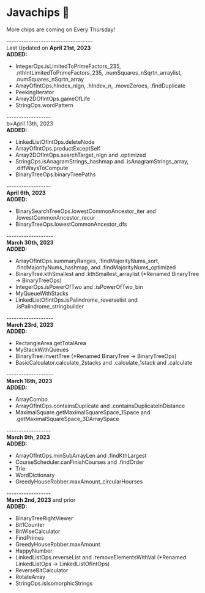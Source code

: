 # Javachips 🍪
More chips are coming on Every Thursday!</br>

-----------------------------------</br>
Last Updated on <b>April 21st, 2023</b></br>
<b>ADDED: </b>
- IntegerOps.isLimitedToPrimeFactors_235, .nthIntLimitedToPrimeFactors_235, .numSquares_nSqrtn_arraylist, .numSquares_nSqrtn_array
- ArrayOfIntOps.hIndex_nlgn, .hIndex_n, .moveZeroes, .findDuplicate
- PeekingIterator
- Array2DOfIntOps.gameOfLife
- StringOps.wordPattern

------------------</br>
b>April 13th, 2023</b></br>
<b>ADDED: </b>
- LinkedListOfIntOps.deleteNode
- ArrayOfIntOps.productExceptSelf
- Array2DOfIntOps.searchTarget_nlgn and .optimized
- StringOps.isAnagramStrings_hashmap and .isAnagramStrings_array, .diffWaysToCompute
- BinaryTreeOps.binaryTreePaths

------------------</br>
<b>April 6th, 2023</b></br>
<b>ADDED: </b>
- BinarySearchTreeOps.lowestCommonAncestor_iter and .lowestCommonAncestor_recur
- BinaryTreeOps.lowestCommonAncestor_dfs

-------------------</br>
<b>March 30th, 2023</b></br>
<b>ADDED: </b>
- ArrayOfIntOps.summaryRanges, .findMajorityNums_sort, .findMajorityNums_hashmap, and .findMajorityNums_optimized
- BinaryTree.kthSmallest and .kthSmallest_arraylist (*Renamed BinaryTree -> BinaryTreeOps)
- IntegerOps.isPowerOfTwo and .isPowerOfTwo_bin
- MyQueueWithStacks
- LinkedListOfIntOps.isPalindrome_reverselist and .isPalindrome_stringbuilder

-------------------</br>
<b>March 23rd, 2023</b></br>
<b>ADDED: </b>
- RectangleArea.getTotalArea
- MyStackWithQueues
- BinaryTree.invertTree (*Renamed BinaryTree -> BinaryTreeOps)
- BasicCalculator.calculate_2stacks and .calculate_1stack and .calculate

-------------------</br>
<b>March 16th, 2023</b></br>
<b>ADDED: </b>
- ArrayCombo
- ArrayOfIntOps.containsDuplicate and .containsDuplicateInDistance
- MaximalSquare.getMaximalSquareSpace_1Space and .getMaximalSquareSpace_3DArraySpace

------------------</br>
<b>March 9th, 2023</b></br>
<b>ADDED: </b>
- ArrayOfIntOps.minSubArrayLen and .findKthLargest
- CourseScheduler.canFinishCourses and .findOrder
- Trie
- WordDictionary
- GreedyHouseRobber.maxAmount_circularHourses

------------------</br>
<b>March 2nd, 2023</b> and prior</br>
<b>ADDED: </b>
- BinaryTreeRightViewer
- Bit1Counter
- BitWiseCalculator
- FindPrimes
- GreedyHouseRobber.maxAmount
- HappyNumber
- LinkedListOps.reverseList and .removeElementsWithVal (*Renamed LinkedListOps -> LinkedListOfIntOps)
- ReverseBitCalculator
- RotateArray
- StringOps.isIsomorphicStrings
